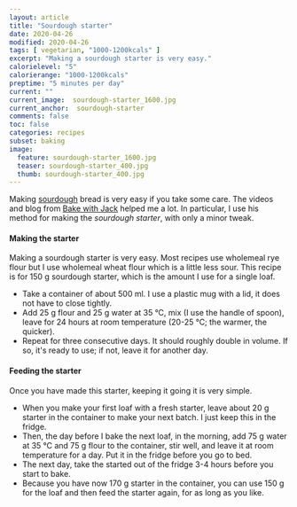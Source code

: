 ```yaml
---
layout: article
title: "Sourdough starter"
date: 2020-04-26
modified: 2020-04-26
tags: [ vegetarian, "1000-1200kcals" ]
excerpt: "Making a sourdough starter is very easy."
calorielevel: "5"
calorierange: "1000-1200kcals"
preptime: "5 minutes per day"
current: ""
current_image:  sourdough-starter_1600.jpg
current_anchor:  sourdough-starter
comments: false
toc: false
categories: recipes
subset: baking
image:
  feature: sourdough-starter_1600.jpg
  teaser: sourdough-starter_400.jpg
  thumb: sourdough-starter_400.jpg
---
```

Making [sourdough](https://en.wikipedia.org/wiki/Sourdough) bread is very easy if you take some care. The videos and blog from [Bake with Jack](https://www.bakewithjack.co.uk/videos/2019/6/6/bread-tip-101-beginners-sourdough-loaf-start-to-finish) helped me a lot.  In particular, I use his method for making the _sourdough starter_, with only a minor tweak.

#### Making the starter

Making a sourdough starter is very easy. Most recipes use wholemeal rye flour but I use wholemeal wheat flour which is a little less sour. This recipe is for 150 g sourdough starter, which is the amount I use for a single loaf.

- Take a container of about 500 ml. I use a plastic mug with a lid, it does not have to close tightly.
- Add 25 g flour and 25 g water at 35 °C, mix (I use the handle of spoon), leave for 24 hours at room temperature (20-25 °C; the warmer, the quicker).
- Repeat for three consecutive days. It should roughly double in volume. If so, it's ready to use; if not, leave it for another day.

#### Feeding the starter

Once you have made this starter, keeping it going it is very simple.

- When you make your first loaf with a fresh starter, leave about 20 g starter in the container to make your next batch. I just keep this in the fridge.
- Then, the day before I bake the next loaf, in the morning, add 75 g water  at 35 °C and 75 g flour to the container, stir well, and leave it at room temperature for a day. Put it in the fridge before you go to bed.
- The next day, take the started out of the fridge 3-4 hours before you start to bake.
- Because you have now 170 g starter in the container, you can use 150 g for the loaf and then feed the starter again, for as long as you like.

